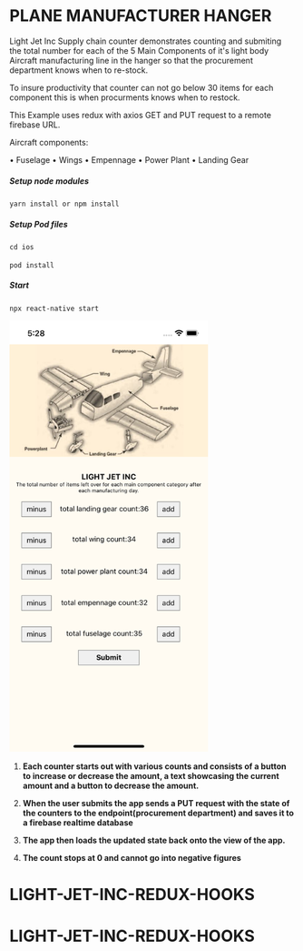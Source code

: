 # PLANE MANUFACTURER HANGER

Light Jet Inc Supply chain counter demonstrates counting and submiting the total number for each of the 5 Main Components of it's light body Aircraft manufacturing line in the hanger so that the procurement department knows when to re-stock.

To insure productivity that counter can not go below 30 items for each component this is when procurments knows when to restock.

This Example uses redux with axios GET and PUT request to a remote firebase URL.

Aircraft components:

• Fuselage
• Wings
• Empennage
• Power Plant
• Landing Gear

##### Setup node modules

```
yarn install or npm install
```

##### Setup Pod files

```
cd ios

pod install
```

##### Start

```
npx react-native start
```

<img src="./assets/image.png" width="350" alt="image.png">

1. **Each counter starts out with various counts and consists of a button to increase or decrease the amount, a text showcasing the current amount and a button to decrease the amount.**

2. **When the user submits the app sends a PUT request with the state of the counters to the endpoint(procurement department) and saves it to a firebase realtime database**

3. **The app then loads the updated state back onto the view of the app.**

4. **The count stops at 0 and cannot go into negative figures**

# LIGHT-JET-INC-REDUX-HOOKS
# LIGHT-JET-INC-REDUX-HOOKS
